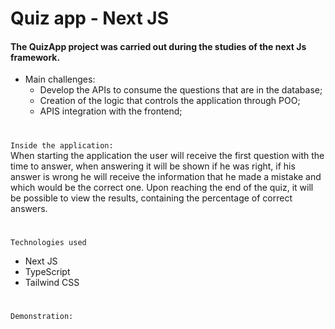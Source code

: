 
# Quiz app - Next JS

#### The QuizApp project was carried out during the studies of the next Js framework.


- Main challenges:
  - Develop the APIs to consume the questions that are in the database;
  - Creation of the logic that controls the application through POO; 
  - APIS integration with the frontend;

#
``` Inside the application:  ```   
When starting the application the user will receive the first question with the time to answer, when answering it will be shown if he was right, if his answer is wrong he will receive the information that he made a mistake and which would be the correct one.
Upon reaching the end of the quiz, it will be possible to view the results, containing the percentage of correct answers.


#
``` Technologies used ```
  - Next JS
  - TypeScript
  - Tailwind CSS

#
``` Demonstration: ``` 



